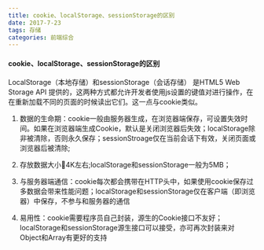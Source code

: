 ```yaml
---
title: cookie、localStorage、sessionStorage的区别
date: 2017-7-23
tags: 存储
categories: 前端综合
---
```

#### cookie、localStorage、sessionStorage的区别

LocalStorage（本地存储）和sessionStorage（会话存储） 是HTML5 Web Storage API 提供的，这两种方式都允许开发者使用js设置的键值对进行操作，在在重新加载不同的页面的时候读出它们。这一点与cookie类似。

1. 数据的生命期：cookie一般由服务器生成，在浏览器端保存，可设置失效时间。如果在浏览器端生成Cookie，默认是关闭浏览器后失效；localStorage除非被清除，否则永久保存；sessionStroage仅在当前会话下有效，关闭页面或浏览器后被清除;

2. 存放数据大小:cookie:4K左右;localStorage和sessionStorage一般为5MB；

3. 与服务器端通信：cookie每次都会携带在HTTP头中，如果使用cookie保存过多数据会带来性能问题；localStorage和sessionStorage仅在客户端（即浏览器）中保存，不参与和服务器的通信

3. 易用性：cookie需要程序员自己封装，源生的Cookie接口不友好；localStorage和sessionStorage源生接口可以接受，亦可再次封装来对Object和Array有更好的支持
